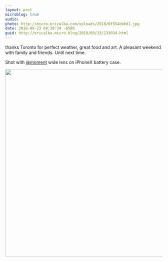 ```yaml
---
layout: post
microblog: true
audio: 
photo: http://micro.ericalba.com/uploads/2018/0f554eb6d1.jpg
date: 2018-09-23 08:30:34 -0500
guid: http://ericalba.micro.blog/2018/09/23/133034.html
---
```

thanks Toronto for perfect weather, great food and art. A pleasant weekend with family and friends. Until next time.

Shot with [@moment](https://micro.blog/moment) wide lens on iPhoneX battery case.

<img src="http://micro.ericalba.com/uploads/2018/0f554eb6d1.jpg" width="600" height="600" />
